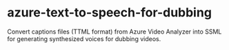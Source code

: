 # azure-text-to-speech-for-dubbing
Convert captions files (TTML format) from Azure Video Analyzer into SSML for generating synthesized voices for dubbing videos. 

